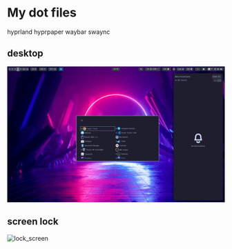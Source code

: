 # My dot files

hyprland
hyprpaper
waybar
swaync

## desktop
![screen](screen.png "Screen")

## screen lock

![lock_screen](lock_screen.png "Lock Screen")